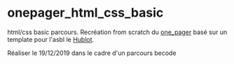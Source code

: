 # onepager_html_css_basic
html/css basic parcours.
Recréation from scratch du [one_pager](https://github.com/HugoBricoult/template_le_hublot.github.io) basé sur un template pour l'asbl le [Hublot](http://www.randonature.be/).   

Réaliser le 19/12/2019 dans le cadre d'un parcours becode

